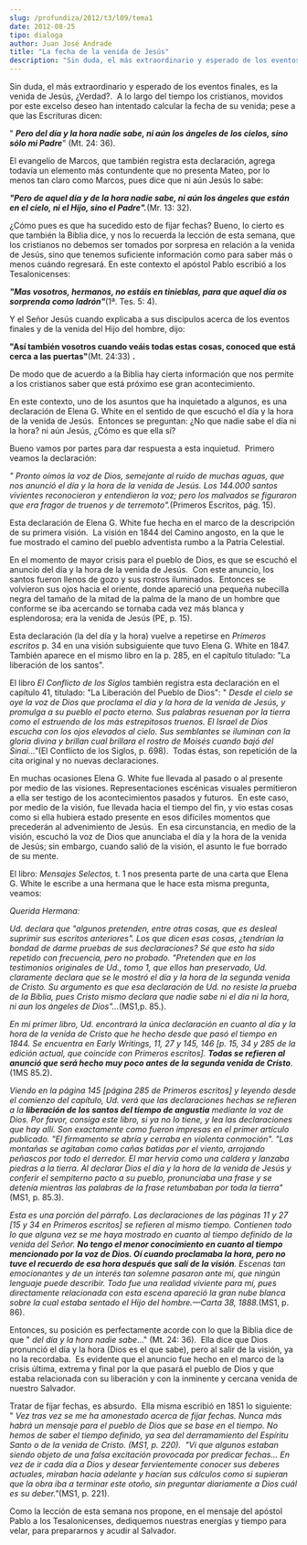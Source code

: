 ```yaml
---
slug: /profundiza/2012/t3/l09/tema1
date: 2012-08-25
tipo: dialoga
author: Juan José Andrade
title: "La fecha de la venida de Jesús"
description: "Sin duda, el más extraordinario y esperado de los eventos finales, es la venida  de Jesús, ¿Verdad?. A lo largo del tiempo los cristianos, movidos por este  excelso deseo han intentado calcular la fecha de su venida; pese a que las  Escrituras dicen: “Pero del día y la hora na..."
---
```


Sin duda, el más extraordinario y esperado de los eventos finales, es la venida de Jesús, ¿Verdad?.  A lo largo del tiempo los cristianos, movidos por este excelso deseo han intentado calcular la fecha de su venida; pese a que las Escrituras dicen:

" **_Pero del día y la hora nadie sabe, ni aún los ángeles de los cielos, sino sólo mi Padre_**" (Mt. 24: 36).

El evangelio de Marcos, que también registra esta declaración, agrega todavía un elemento más contundente que no presenta Mateo, por lo menos tan claro como Marcos, pues dice que ni aún Jesús lo sabe:

**_"Pero de aquel día y de la hora nadie sabe, ni aún los ángeles que están en el cielo, ni el Hijo, sino el Padre"._**(Mr. 13: 32).

¿Cómo pues es que ha sucedido esto de fijar fechas? Bueno, lo cierto es que también la Biblia dice, y nos lo recuerda la lección de esta semana, que los cristianos no debemos ser tomados por sorpresa en relación a la venida de Jesús, sino que tenemos suficiente información como para saber más o menos cuándo regresará. En este contexto el apóstol Pablo escribió a los Tesalonicenses:

**_"Mas vosotros, hermanos, no estáis en tinieblas, para que aquel día os sorprenda como ladrón"_**(1ª. Tes. 5: 4).

Y el Señor Jesús cuando explicaba a sus discípulos acerca de los eventos finales y de la venida del Hijo del hombre, dijo:

**"Así también vosotros cuando veáis todas estas cosas, conoced que está cerca a las puertas"**(Mt. 24:33) **.**

De modo que de acuerdo a la Biblia hay cierta información que nos permite a los cristianos saber que está próximo ese gran acontecimiento.

En este contexto, uno de los asuntos que ha inquietado a algunos, es una declaración de Elena G. White en el sentido de que escuchó el día y la hora de la venida de Jesús.  Entonces se preguntan: ¿No que nadie sabe el día ni la hora? ni aún Jesús, ¿Cómo es que ella sí?

Bueno vamos por partes para dar respuesta a esta inquietud.  Primero veamos la declaración:

_"_ _Pronto oímos la voz de Dios, semejante al ruido de muchas aguas, que nos anunció el día y la hora de la venida de Jesús. Los 144.000 santos vivientes reconocieron y entendieron la voz; pero los malvados se figuraron que era fragor de truenos y de terremoto"._(Primeros Escritos, pág. 15).

Esta declaración de Elena G. White fue hecha en el marco de la descripción de su primera visión.  La visión en 1844 del Camino angosto, en la que le fue mostrado el camino del pueblo adventista rumbo a la Patria Celestial.

En el momento de mayor crisis para el pueblo de Dios, es que se escuchó el anuncio del día y la hora de la venida de Jesús.  Con este anuncio, los santos fueron llenos de gozo y sus rostros iluminados.  Entonces se volvieron sus ojos hacia el oriente, donde apareció una pequeña nubecilla negra del tamaño de la mitad de la palma de la mano de un hombre que conforme se iba acercando se tornaba cada vez más blanca y esplendorosa; era la venida de Jesús (PE, p. 15).

Esta declaración (la del día y la hora) vuelve a repetirse en _Primeros escritos_ p. 34 en una visión subsiguiente que tuvo Elena G. White en 1847.  También aparece en el mismo libro en la p. 285, en el capítulo titulado: "La liberación de los santos".

El libro _El Conflicto de los Siglos_ también registra esta declaración en el capítulo 41, titulado: "La Liberación del Pueblo de Dios": " _Desde el cielo se oye la voz de Dios que proclama el_ _día y la hora de la venida de Jesús, y promulga a su pueblo el pacto eterno. Sus palabras resuenan por la tierra como el estruendo de los más estrepitosos truenos. El Israel de Dios escucha con los ojos elevados al cielo. Sus semblantes se iluminan con la gloria divina y brillan cual brillara el rostro de Moisés cuando bajó del Sinaí…"_(El Conflicto de los Siglos, p. 698).  Todas éstas, son repetición de la cita original y no nuevas declaraciones.

En muchas ocasiones Elena G. White fue llevada al pasado o al presente por medio de las visiones. Representaciones escénicas visuales permitieron a ella ser testigo de los acontecimientos pasados y futuros.  En este caso, por medio de la visión, fue llevada hacia el tiempo del fin, y vio estas cosas como si ella hubiera estado presente en esos difíciles momentos que precederán al advenimiento de Jesús.  En esa circunstancia, en medio de la visión, escuchó la voz de Dios que anunciaba el día y la hora de la venida de Jesús; sin embargo, cuando salió de la visión, el asunto le fue borrado de su mente.

El libro: _Mensajes Selectos,_ t. 1 nos presenta parte de una carta que Elena G. White le escribe a una hermana que le hace esta misma pregunta, veamos:

_Querida Hermana:_

_Ud. declara que "algunos pretenden, entre otras cosas, que es desleal suprimir sus escritos anteriores". Los que dicen esas cosas, ¿tendrían la bondad de darme pruebas de sus declaraciones? Sé que esto ha sido repetido con frecuencia, pero no probado. "Pretenden que en los testimonios originales de Ud., tomo 1, que ellos han preservado, Ud. claramente declara que se le mostró el día y la hora de la segunda venida de Cristo. Su argumento es que esa declaración de Ud. no resiste la prueba de la Biblia, pues Cristo mismo declara que nadie sabe ni el día ni la hora, ni aun los ángeles de Dios"..._(MS1,p. 85.).

_En mi primer libro, Ud. encontrará la única declaración en cuanto al día y la hora de la venida de Cristo que he hecho desde que pasó el tiempo en 1844. Se encuentra en Early Writings, 11, 27 y 145, 146 [p. 15, 34 y 285 de la edición actual, que coincide con Primeros escritos]. **Todas se refieren al anunció que será hecho muy poco antes de la segunda venida de Cristo**_. (1MS 85.2).

_Viendo en la página 145 [página 285 de Primeros escritos] y leyendo desde el comienzo del capítulo, Ud. verá que las declaraciones hechas se refieren a la **liberación de los santos del tiempo de angustia** mediante la voz de Dios. Por favor, consiga este libro, si ya no lo tiene, y lea las declaraciones que hay allí. Son exactamente como fueron impresas en el primer artículo publicado. "El firmamento se abría y cerraba en violenta conmoción". "Las montañas se agitaban como cañas batidas por el viento, arrojando peñascos por todo el derredor. El mar hervía como una caldera y lanzaba piedras a la tierra. Al declarar Dios el día y la hora de la venida de Jesús y conferir el sempiterno pacto a su pueblo, pronunciaba una frase y se detenía mientras las palabras de la frase retumbaban por toda la tierra"_(MS1, p. 85.3).

_Esta es una porción del párrafo. Las declaraciones de las páginas 11 y 27 [15 y 34 en Primeros escritos] se refieren al mismo tiempo. Contienen todo lo que alguna vez se me haya mostrado en cuanto al tiempo definido de la venida del Señor. **No tengo el menor conocimiento en cuanto al tiempo mencionado por la voz de Dios. Oí cuando proclamaba la hora, pero no tuve el recuerdo de esa hora después que salí de la visión**. Escenas tan emocionantes y de un interés tan solemne pasaron ante mí, que ningún lenguaje puede describir. Todo fue una realidad viviente para mí, pues directamente relacionada con esta escena apareció la gran nube blanca sobre la cual estaba sentado el Hijo del hombre.—Carta 38, 1888._(MS1, p. 86).

Entonces, su posición es perfectamente acorde con lo que la Biblia dice de que " _del día y la hora nadie sabe_…" (Mt. 24: 36).  Ella dice que Dios pronunció el día y la hora (Dios es el que sabe), pero al salir de la visión, ya no la recordaba.  Es evidente que el anuncio fue hecho en el marco de la crisis última, extrema y final por la que pasará el pueblo de Dios y que estaba relacionada con su liberación y con la inminente y cercana venida de nuestro Salvador.

Tratar de fijar fechas, es absurdo.  Ella misma escribió en 1851 lo siguiente: " _Vez tras vez se me ha amonestado acerca de fijar fechas. Nunca más habrá un mensaje para el pueblo de Dios que se base en el tiempo. No hemos de saber el tiempo definido, ya sea del derramamiento del Espíritu Santo o de la venida de Cristo. (MS1, p. 220).  "Vi que algunos estaban siendo objeto de una falsa excitación provocada por predicar fechas…_ _En vez de ir cada día a Dios y desear fervientemente conocer sus deberes actuales, miraban hacia adelante y hacían sus cálculos como si supieran que la obra iba a terminar este otoño, sin preguntar diariamente a Dios cuál es su deber."_(MS1, p. 221).

Como la lección de esta semana nos propone, en el mensaje del apóstol Pablo a los Tesalonicenses, dediquemos nuestras energías y tiempo para velar, para prepararnos y acudir al Salvador.
